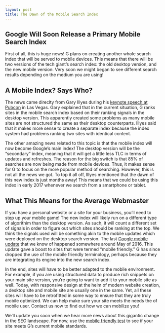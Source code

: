 ```yaml
---
layout: post
title: The Dawn of the Mobile Search Index 
---
```


## Google Will Soon Release a Primary Mobile Search Index

First of all, this is huge news! G plans on creating another whole search index that will be served to mobile devices. This means that there will be two versions of the tech giant’s search index: the old desktop version, and the new mobile version. Very soon we might began to see different search results depending on the medium you are using!

## A Mobile Index? Says Who?

The news came direclty from Gary Illyes during his [keynote speech at Pubcon](http://www.pubcon.com/keynote-gary-illyes-pubcon-las-vegas-2016) in Las Vegas. Gary explained that in the current situation, G ranks sites in the mobile search index based on their ranking signals in the desktop version. This apparently created some problems as many mobile sites are not structured the same as their desktop counterparts. Illyes said that it makes more sense to create a separate index because the index system had problems ranking two sites with identical content.

The other amazing news related to this topic is that the mobile index will now become Google’s main index! The desktop version will be the “secondary” index, meaning that it will get a little less TLC in terms of updates and refreshes. The reason for the big switch is that 85% of searches are now being made from mobile devices. Thus, it makes sense for G to focus on the more popular method of searching. However, this is not all the news we got. To top it all off, Illyes mentioned that the dawn of this new index is just months away! This means that we could be using this index in early 2017 whenever we search from a smartphone or tablet.

## What This Means for the Average Webmaster

If you have a personal website or a site for your business, you’ll need to step up your mobile game! The new index will likely run on a different type of algorithim than the desktop version. As such, it will count a different set of signals in order to figure out which sites should be ranking at the top. We think the signals used will be something akin to the mobile updates which were deployed on the desktop search version. The last [Google mobile update](https://webmasters.googleblog.com/2016/03/continuing-to-make-web-more-mobile.html) that we know of happened somewhere around May of 2016. This update gave a boost to sites that were termed “mobile friendly.” G has since dropped the use of the mobile friendly terminology, perhaps because they are integrating its engine into the new search index.

In the end, sites will have to be better adapted to the mobile environment. For example, if you are using structured data to produce rich snippets on your main site version, you’re going to want to add it to your mobile site as well. Today, with responsive design at the helm of modern website creation, a desktop site and mobile site are usually one in the same. Yet, all these sites will have to be retrofitted in some way to ensure that they are truly mobile optimized. We can help make sure your site meets the needs the of mobile user. Contact us now to find out how we can mobilize you!

We’ll update you soon when we hear more news about this gigantic change in the SEO landscape. For now, use the [mobile friendly test](https://www.google.com/webmasters/tools/mobile-friendly/) to see if your site meets G’s current mobile standards.

